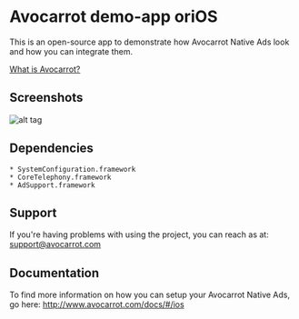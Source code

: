 Avocarrot demo-app oriOS
============

This is an open-source app to demonstrate how Avocarrot Native Ads look and how you can integrate them.

[What is Avocarrot?](http://www.avocarrot.com/) 

Screenshots
--------------------
![alt tag](https://cloud.githubusercontent.com/assets/1907604/4178846/f1dd93b8-36a9-11e4-8312-e583e945ea4b.png)

Dependencies
--------------------

    * SystemConfiguration.framework
    * CoreTelephony.framework
    * AdSupport.framework

Support
---------------------

If you're having problems with using the project, you can reach as at: 
support@avocarrot.com 

Documentation
--------------------

To find more information on how you can setup your Avocarrot Native Ads, go here:
http://www.avocarrot.com/docs/#/ios

